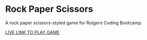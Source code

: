 # Rock Paper Scissors  


A rock paper scissors-styled game for Rutgers Coding Bootcamp.

[LIVE LINK TO PLAY GAME](https://chinjon.github.io/rock-paper-scissors-game/)
